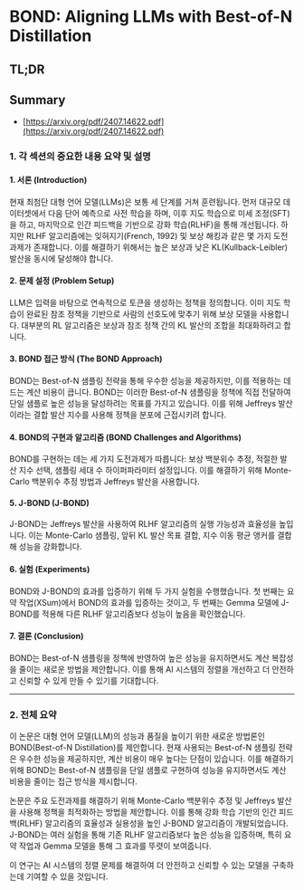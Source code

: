 # BOND: Aligning LLMs with Best-of-N Distillation
## TL;DR
## Summary
- [https://arxiv.org/pdf/2407.14622.pdf](https://arxiv.org/pdf/2407.14622.pdf)

### 1. 각 섹션의 중요한 내용 요약 및 설명

#### 1. 서론 (Introduction)
현재 최첨단 대형 언어 모델(LLMs)은 보통 세 단계를 거쳐 훈련됩니다. 먼저 대규모 데이터셋에서 다음 단어 예측으로 사전 학습을 하며, 이후 지도 학습으로 미세 조정(SFT)을 하고, 마지막으로 인간 피드백을 기반으로 강화 학습(RLHF)을 통해 개선됩니다. 하지만 RLHF 알고리즘에는 잊혀지기(French, 1992) 및 보상 해킹과 같은 몇 가지 도전과제가 존재합니다. 이를 해결하기 위해서는 높은 보상과 낮은 KL(Kullback-Leibler) 발산을 동시에 달성해야 합니다.

#### 2. 문제 설정 (Problem Setup)
LLM은 입력을 바탕으로 연속적으로 토큰을 생성하는 정책을 정의합니다. 이미 지도 학습이 완료된 참조 정책을 기반으로 사람의 선호도에 맞추기 위해 보상 모델을 사용합니다. 대부분의 RL 알고리즘은 보상과 참조 정책 간의 KL 발산의 조합을 최대화하려고 합니다.

#### 3. BOND 접근 방식 (The BOND Approach)
BOND는 Best-of-N 샘플링 전략을 통해 우수한 성능을 제공하지만, 이를 적용하는 데 드는 계산 비용이 큽니다. BOND는 이러한 Best-of-N 샘플링을 정책에 직접 전달하여 단일 샘플로 높은 성능을 달성하려는 목표를 가지고 있습니다. 이를 위해 Jeffreys 발산이라는 결합 발산 지수를 사용해 정책을 분포에 근접시키려 합니다.

#### 4. BOND의 구현과 알고리즘 (BOND Challenges and Algorithms)
BOND를 구현하는 데는 세 가지 도전과제가 따릅니다: 보상 백분위수 추정, 적절한 발산 지수 선택, 샘플링 세대 수 하이퍼파라미터 설정입니다. 이를 해결하기 위해 Monte-Carlo 백분위수 추정 방법과 Jeffreys 발산을 사용합니다.

#### 5. J-BOND (J-BOND)
J-BOND는 Jeffreys 발산을 사용하여 RLHF 알고리즘의 실행 가능성과 효율성을 높입니다. 이는 Monte-Carlo 샘플링, 앞뒤 KL 발산 목표 결합, 지수 이동 평균 앵커를 결합해 성능을 강화합니다.

#### 6. 실험 (Experiments)
BOND와 J-BOND의 효과를 입증하기 위해 두 가지 실험을 수행했습니다. 첫 번째는 요약 작업(XSum)에서 BOND의 효과를 입증하는 것이고, 두 번째는 Gemma 모델에 J-BOND를 적용해 다른 RLHF 알고리즘보다 성능이 높음을 확인했습니다.

#### 7. 결론 (Conclusion)
BOND는 Best-of-N 샘플링을 정책에 반영하여 높은 성능을 유지하면서도 계산 복잡성을 줄이는 새로운 방법을 제안합니다. 이를 통해 AI 시스템의 정렬을 개선하고 더 안전하고 신뢰할 수 있게 만들 수 있기를 기대합니다.

---

### 2. 전체 요약

이 논문은 대형 언어 모델(LLM)의 성능과 품질을 높이기 위한 새로운 방법론인 BOND(Best-of-N Distillation)를 제안합니다. 현재 사용되는 Best-of-N 샘플링 전략은 우수한 성능을 제공하지만, 계산 비용이 매우 높다는 단점이 있습니다. 이를 해결하기 위해 BOND는 Best-of-N 샘플링을 단일 샘플로 구현하여 성능을 유지하면서도 계산 비용을 줄이는 접근 방식을 제시합니다.

논문은 주요 도전과제를 해결하기 위해 Monte-Carlo 백분위수 추정 및 Jeffreys 발산을 사용해 정책을 최적화하는 방법을 제안합니다. 이를 통해 강화 학습 기반의 인간 피드백(RLHF) 알고리즘의 효율성과 실용성을 높인 J-BOND 알고리즘이 개발되었습니다. J-BOND는 여러 실험을 통해 기존 RLHF 알고리즘보다 높은 성능을 입증하며, 특히 요약 작업과 Gemma 모델을 통해 그 효과를 뚜렷이 보여줍니다.

이 연구는 AI 시스템의 정렬 문제를 해결하여 더 안전하고 신뢰할 수 있는 모델을 구축하는데 기여할 수 있을 것입니다.